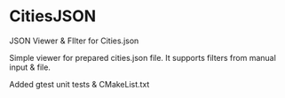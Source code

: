 # CitiesJSON
JSON Viewer &amp; FIlter for Cities.json

Simple viewer for prepared cities.json file. It supports filters from manual input & file.

Added gtest unit tests & CMakeList.txt

